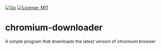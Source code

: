 [![Go](https://github.com/yiannosch/chromium-downloader/workflows/Go/badge.svg)](https://github.com/yiannosch/chromium-downloader/actions)
[![License: MIT](https://img.shields.io/badge/License-MIT-blue.svg)](https://opensource.org/licenses/MIT)
# chromium-downloader
A simple program that downloads the latest version of chromium browser
